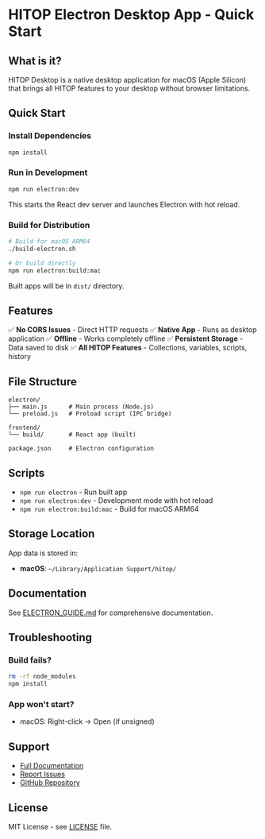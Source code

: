 # HITOP Electron Desktop App - Quick Start

## What is it?

HITOP Desktop is a native desktop application for macOS (Apple Silicon) that brings all HITOP features to your desktop without browser limitations.

## Quick Start

### Install Dependencies

```bash
npm install
```

### Run in Development

```bash
npm run electron:dev
```

This starts the React dev server and launches Electron with hot reload.

### Build for Distribution

```bash
# Build for macOS ARM64
./build-electron.sh

# Or build directly
npm run electron:build:mac
```

Built apps will be in `dist/` directory.

## Features

✅ **No CORS Issues** - Direct HTTP requests
✅ **Native App** - Runs as desktop application
✅ **Offline** - Works completely offline
✅ **Persistent Storage** - Data saved to disk
✅ **All HITOP Features** - Collections, variables, scripts, history

## File Structure

```
electron/
├── main.js      # Main process (Node.js)
└── preload.js   # Preload script (IPC bridge)

frontend/
└── build/       # React app (built)

package.json     # Electron configuration
```

## Scripts

- `npm run electron` - Run built app
- `npm run electron:dev` - Development mode with hot reload
- `npm run electron:build:mac` - Build for macOS ARM64

## Storage Location

App data is stored in:
- **macOS**: `~/Library/Application Support/hitop/`

## Documentation

See [ELECTRON_GUIDE.md](./ELECTRON_GUIDE.md) for comprehensive documentation.

## Troubleshooting

### Build fails?
```bash
rm -rf node_modules
npm install
```

### App won't start?
- macOS: Right-click → Open (if unsigned)

## Support

- [Full Documentation](./ELECTRON_GUIDE.md)
- [Report Issues](https://github.com/bohdaq/hitop/issues)
- [GitHub Repository](https://github.com/bohdaq/hitop)

## License

MIT License - see [LICENSE](LICENSE) file.
